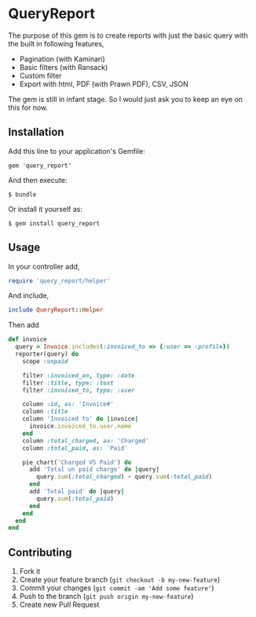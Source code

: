 # QueryReport
The purpose of this gem is to create reports with just the basic query with the built in following features,
*   Pagination (with Kaminari)
*   Basic filters (with Ransack)
*   Custom filter
*   Export with html, PDF (with Prawn PDF), CSV, JSON

The gem is still in infant stage. So I would just ask you to keep an eye on this for now.

## Installation

Add this line to your application's Gemfile:

    gem 'query_report'

And then execute:

    $ bundle

Or install it yourself as:

    $ gem install query_report

## Usage

In your controller add,
```ruby
require 'query_report/helper'
```

And include,
```ruby
include QueryReport::Helper
```

Then add

```ruby
def invoice
  query = Invoice.includes(:invoiced_to => {:user => :profile})
  reporter(query) do
    scope :unpaid

    filter :invoiced_on, type: :date
    filter :title, type: :text
    filter :invoiced_to, type: :user

    column :id, as: 'Invoice#'
    column :title
    column 'Invoiced to' do |invoice|
      invoice.invoiced_to.user.name
    end
    column :total_charged, as: 'Charged'
    column :total_paid, as: 'Paid'

    pie_chart('Charged VS Paid') do
      add 'Total un paid charge' do |query|
        query.sum(:total_charged) - query.sum(:total_paid)
      end
      add 'Total paid' do |query|
        query.sum(:total_paid)
      end
    end
  end
end
```

## Contributing

1. Fork it
2. Create your feature branch (`git checkout -b my-new-feature`)
3. Commit your changes (`git commit -am 'Add some feature'`)
4. Push to the branch (`git push origin my-new-feature`)
5. Create new Pull Request
